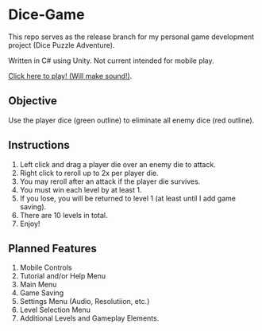 # Dice-Game
This repo serves as the release branch for my personal game development project (Dice Puzzle Adventure).

Written in C# using Unity. Not current intended for mobile play.

[Click here to play! (Will make sound!)](https://game-shenanigans.github.io/Dice-Game/).

## Objective
Use the player dice (green outline) to eliminate all enemy dice (red outline).

## Instructions
1. Left click and drag a player die over an enemy die to attack.
2. Right click to reroll up to 2x per player die.
3. You may reroll after an attack if the player die survives.
4. You must win each level by at least 1.
5. If you lose, you will be returned to level 1 (at least until I add game saving).
6. There are 10 levels in total.
7. Enjoy!

## Planned Features
1. Mobile Controls
2. Tutorial and/or Help Menu
3. Main Menu
4. Game Saving
5. Settings Menu (Audio, Resolutiion, etc.)
6. Level Selection Menu
7. Additional Levels and Gameplay Elements.
